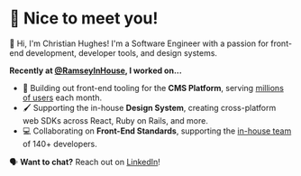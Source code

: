 # 🎉 Nice to meet you!

👋 Hi, I'm Christian Hughes! I'm a Software Engineer with a passion for front-end development, developer tools, and design systems.

**Recently at [@RamseyInHouse](https://github.com/RamseyInHouse), I worked on...**

- 🧰 Building out front-end tooling for the **CMS Platform**, serving [millions of users](https://www.fansofourfans.com/) each month.
- 🖌️ Supporting the in-house **Design System**, creating cross-platform web SDKs across React, Ruby on Rails, and more.
- 💻 Collaborating on **Front-End Standards**, supporting the [in-house team](https://www.ramseyinhouse.com) of 140+ developers.

🗣 **Want to chat?** Reach out on [LinkedIn](https://www.linkedin.com/in/christianjhughes/)!
